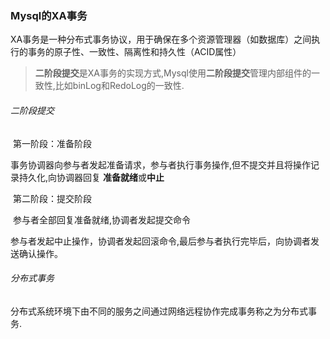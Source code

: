### Mysql的XA事务

XA事务是一种分布式事务协议，用于确保在多个资源管理器（如数据库）之间执行的事务的原子性、一致性、隔离性和持久性（ACID属性）

> **二阶段提交**是XA事务的实现方式,Mysql使用**二阶段提交**管理内部组件的一致性,比如binLog和RedoLog的一致性.

###### 二阶段提交

​	第一阶段：准备阶段

​	事务协调器向参与者发起准备请求，参与者执行事务操作,但不提交并且将操作记录持久化,向协调器回复 **准备就绪**或**中止**

​	第二阶段：提交阶段

​	参与者全部回复准备就绪,协调者发起提交命令

​	参与者发起中止操作，协调者发起回滚命令,最后参与者执行完毕后，向协调者发送确认操作。

###### 分布式事务

​	分布式系统环境下由不同的服务之间通过网络远程协作完成事务称之为分布式事务.
